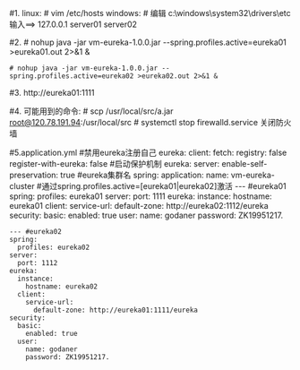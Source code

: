#1.
    linux:
        # vim /etc/hosts
    windows:
        # 编辑 c:\windows\system32\drivers\etc
    输入==> 127.0.0.1  server01 server02 

#2.
    # nohup java -jar vm-eureka-1.0.0.jar --spring.profiles.active=eureka01 >eureka01.out 2>&1 &
     
    # nohup java -jar vm-eureka-1.0.0.jar --spring.profiles.active=eureka02 >eureka02.out 2>&1 &
#3.
    http://eureka01:1111
    
    
#4.
    可能用到的命令:
    # scp /usr/local/src/a.jar root@120.78.191.94:/usr/local/src
    # systemctl stop firewalld.service  关闭防火墙
    
#5.application.yml
    #禁用eureka注册自己
    eureka:
      client:
        fetch:
          registry: false
        register-with-eureka: false
    #启动保护机制
    eureka:
      server:
        enable-self-preservation: true
    #eureka集群名
    spring:
      application:
        name: vm-eureka-cluster
    #通过spring.profiles.active=[eureka01|eureka02]激活
    --- #eureka01
    spring:
      profiles: eureka01
    server:
      port: 1111
    eureka:
      instance:
        hostname: eureka01
      client:
        service-url:
          default-zone: http://eureka02:1112/eureka
    security:
      basic:
        enabled: true
      user:
        name: godaner
        password: ZK19951217.
    
    --- #eureka02
    spring:
      profiles: eureka02
    server:
      port: 1112
    eureka:
      instance:
        hostname: eureka02
      client:
        service-url:
          default-zone: http://eureka01:1111/eureka
    security:
      basic:
        enabled: true
      user:
        name: godaner
        password: ZK19951217.
    